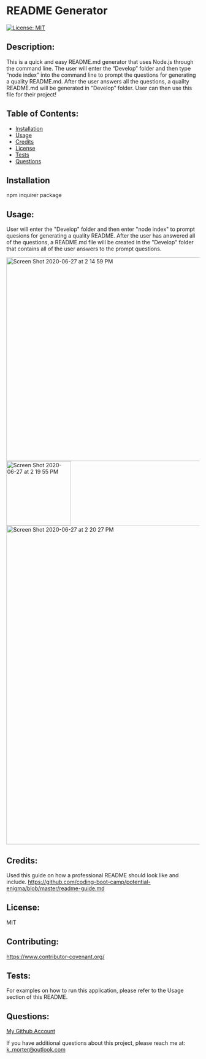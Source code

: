 # README Generator
  [![License: MIT](https://img.shields.io/badge/License-MIT-yellow.svg)](https://opensource.org/licenses/MIT)

  ## Description:
  This is a quick and easy README.md generator that uses Node.js through the command line. The user will enter the “Develop” folder and then type “node index” into the command line to prompt the questions for generating a quality README.md. After the user answers all the questions, a quailty README.md will be generated in “Develop” folder. User can then use this file for their project!

  ## Table of Contents:
  * [Installation](#installation)
  * [Usage](#usage)
  * [Credits](#credits)
  * [License](#license)
  * [Tests](#tests)
  * [Questions](#questions)

  ## Installation
  npm inquirer package

  ## Usage:
  User will enter the "Develop" folder and then enter "node index" to prompt quesions for generating a quality README. After the user has answered all of the questions, a README.md file will be created in the "Develop" folder that contains all of the user answers to the prompt questions.
  
  <img width="531" alt="Screen Shot 2020-06-27 at 2 14 59 PM" src="https://user-images.githubusercontent.com/62969025/85931384-66033680-b881-11ea-8e24-bc2a7f747178.png">
  
  <img width="168" alt="Screen Shot 2020-06-27 at 2 19 55 PM" src="https://user-images.githubusercontent.com/62969025/85931385-6a2f5400-b881-11ea-91b2-2c1b67187072.png">
  
  <img width="831" alt="Screen Shot 2020-06-27 at 2 20 27 PM" src="https://user-images.githubusercontent.com/62969025/85931386-6bf91780-b881-11ea-929d-5720b9b05227.png">

  ## Credits:
  Used this guide on how a professional README should look like and include. https://github.com/coding-boot-camp/potential-enigma/blob/master/readme-guide.md

  ## License:
  MIT

  ## Contributing:
  https://www.contributor-covenant.org/

  ## Tests:
  For examples on how to run this application, please refer to the Usage section of this README.

  ## Questions:
  [My Github Account](github.com/kaileymorter)

  If you have additional questions about this project, please reach me at: k_morter@outlook.com
